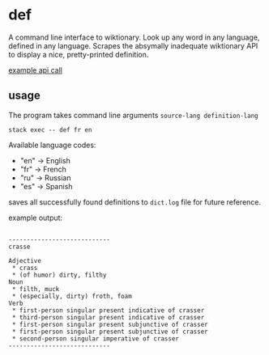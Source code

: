 # def

A command line interface to wiktionary. Look up any word in any language,
defined in any language. Scrapes the absymally inadequate wiktionary API to
display a nice, pretty-printed definition.

[example api call](http://en.wiktionary.org/w/api.php?action=parse&format=xml&prop=text|revid|displaytitle&callback=?&page=obnubiler)

## usage

The program takes command line arguments `source-lang definition-lang`

```
stack exec -- def fr en
```

Available language codes:
 * "en" -> English
 * "fr" -> French
 * "ru" -> Russian
 * "es" -> Spanish


saves all successfully found definitions to `dict.log` file for future reference.

example output:
```

----------------------------
crasse

Adjective
 * crass
 * (of humor) dirty, filthy
Noun
 * filth, muck
 * (especially, dirty) froth, foam
Verb
 * first-person singular present indicative of crasser
 * third-person singular present indicative of crasser
 * first-person singular present subjunctive of crasser
 * first-person singular present subjunctive of crasser
 * second-person singular imperative of crasser
----------------------------
```
